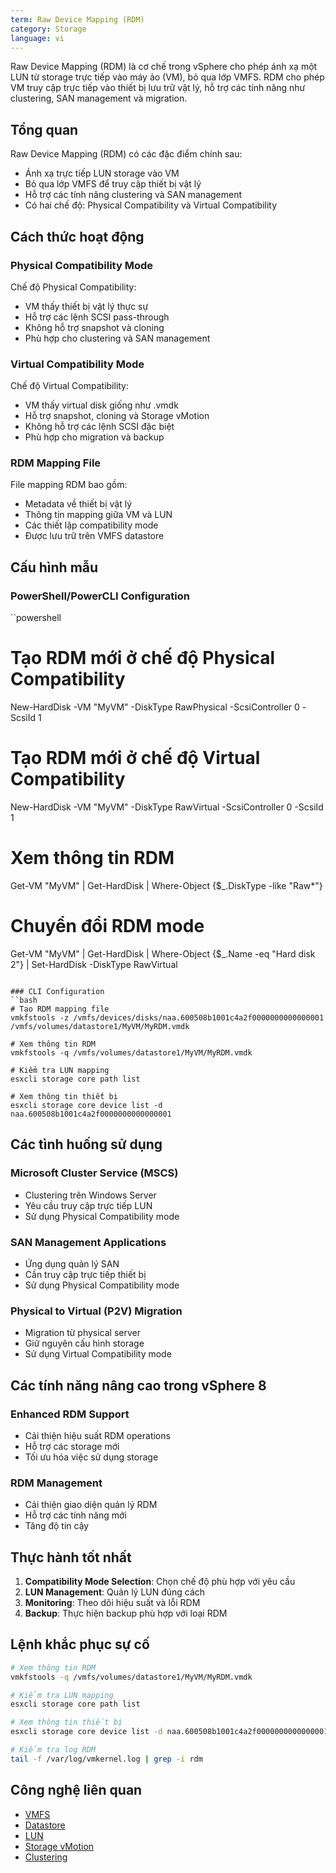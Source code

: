 ```yaml
---
term: Raw Device Mapping (RDM)
category: Storage
language: vi
---
```


Raw Device Mapping (RDM) là cơ chế trong vSphere cho phép ánh xạ một LUN từ storage trực tiếp vào máy ảo (VM), bỏ qua lớp VMFS. RDM cho phép VM truy cập trực tiếp vào thiết bị lưu trữ vật lý, hỗ trợ các tính năng như clustering, SAN management và migration.

## Tổng quan

Raw Device Mapping (RDM) có các đặc điểm chính sau:
- Ánh xạ trực tiếp LUN storage vào VM
- Bỏ qua lớp VMFS để truy cập thiết bị vật lý
- Hỗ trợ các tính năng clustering và SAN management
- Có hai chế độ: Physical Compatibility và Virtual Compatibility

## Cách thức hoạt động

### Physical Compatibility Mode
Chế độ Physical Compatibility:
- VM thấy thiết bị vật lý thực sự
- Hỗ trợ các lệnh SCSI pass-through
- Không hỗ trợ snapshot và cloning
- Phù hợp cho clustering và SAN management

### Virtual Compatibility Mode
Chế độ Virtual Compatibility:
- VM thấy virtual disk giống như .vmdk
- Hỗ trợ snapshot, cloning và Storage vMotion
- Không hỗ trợ các lệnh SCSI đặc biệt
- Phù hợp cho migration và backup

### RDM Mapping File
File mapping RDM bao gồm:
- Metadata về thiết bị vật lý
- Thông tin mapping giữa VM và LUN
- Các thiết lập compatibility mode
- Được lưu trữ trên VMFS datastore

## Cấu hình mẫu

### PowerShell/PowerCLI Configuration
``powershell
# Tạo RDM mới ở chế độ Physical Compatibility
New-HardDisk -VM "MyVM" -DiskType RawPhysical -ScsiController 0 -ScsiId 1

# Tạo RDM mới ở chế độ Virtual Compatibility
New-HardDisk -VM "MyVM" -DiskType RawVirtual -ScsiController 0 -ScsiId 1

# Xem thông tin RDM
Get-VM "MyVM" | Get-HardDisk | Where-Object {$_.DiskType -like "Raw*"}

# Chuyển đổi RDM mode
Get-VM "MyVM" | Get-HardDisk | Where-Object {$_.Name -eq "Hard disk 2"} | Set-HardDisk -DiskType RawVirtual
```

### CLI Configuration
``bash
# Tạo RDM mapping file
vmkfstools -z /vmfs/devices/disks/naa.600508b1001c4a2f0000000000000001 /vmfs/volumes/datastore1/MyVM/MyRDM.vmdk

# Xem thông tin RDM
vmkfstools -q /vmfs/volumes/datastore1/MyVM/MyRDM.vmdk

# Kiểm tra LUN mapping
esxcli storage core path list

# Xem thông tin thiết bị
esxcli storage core device list -d naa.600508b1001c4a2f0000000000000001
```

## Các tình huống sử dụng

### Microsoft Cluster Service (MSCS)
- Clustering trên Windows Server
- Yêu cầu truy cập trực tiếp LUN
- Sử dụng Physical Compatibility mode

### SAN Management Applications
- Ứng dụng quản lý SAN
- Cần truy cập trực tiếp thiết bị
- Sử dụng Physical Compatibility mode

### Physical to Virtual (P2V) Migration
- Migration từ physical server
- Giữ nguyên cấu hình storage
- Sử dụng Virtual Compatibility mode

## Các tính năng nâng cao trong vSphere 8

### Enhanced RDM Support
- Cải thiện hiệu suất RDM operations
- Hỗ trợ các storage mới
- Tối ưu hóa việc sử dụng storage

### RDM Management
- Cải thiện giao diện quản lý RDM
- Hỗ trợ các tính năng mới
- Tăng độ tin cậy

## Thực hành tốt nhất

1. **Compatibility Mode Selection**: Chọn chế độ phù hợp với yêu cầu
2. **LUN Management**: Quản lý LUN đúng cách
3. **Monitoring**: Theo dõi hiệu suất và lỗi RDM
4. **Backup**: Thực hiện backup phù hợp với loại RDM

## Lệnh khắc phục sự cố

```bash
# Xem thông tin RDM
vmkfstools -q /vmfs/volumes/datastore1/MyVM/MyRDM.vmdk

# Kiểm tra LUN mapping
esxcli storage core path list

# Xem thông tin thiết bị
esxcli storage core device list -d naa.600508b1001c4a2f0000000000000001

# Kiểm tra log RDM
tail -f /var/log/vmkernel.log | grep -i rdm
```

## Công nghệ liên quan

- [VMFS](/glossary/term/vmfs)
- [Datastore](/glossary/term/datastore)
- [LUN](/glossary/term/lun)
- [Storage vMotion](/glossary/term/storage-vmotion)
- [Clustering](/glossary/term/clustering)